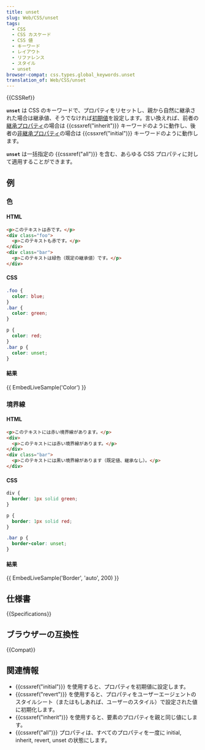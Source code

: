 ```yaml
---
title: unset
slug: Web/CSS/unset
tags:
  - CSS
  - CSS カスケード
  - CSS 値
  - キーワード
  - レイアウト
  - リファレンス
  - スタイル
  - unset
browser-compat: css.types.global_keywords.unset
translation_of: Web/CSS/unset
---
```

{{CSSRef}}

**`unset`** は CSS のキーワードで、プロパティをリセットし、親から自然に継承された場合は継承値、そうでなければ[初期値](/ja/docs/Web/CSS/initial_value)を設定します。言い換えれば、前者の[継承プロパティ](/ja/docs/Web/CSS/inheritance#inherited_properties)の場合は {{cssxref("inherit")}} キーワードのように動作し、後者の[非継承プロパティ](/ja/docs/Web/CSS/inheritance#non-inherited_properties)の場合は {{cssxref("initial")}} キーワードのように動作します。

**`unset`** は一括指定の {{cssxref("all")}} を含む、あらゆる CSS プロパティに対して適用することができます。

## 例

### 色

#### HTML

```html
<p>このテキストは赤です。</p>
<div class="foo">
  <p>このテキストも赤です。</p>
</div>
<div class="bar">
  <p>このテキストは緑色（既定の継承値）です。</p>
</div>
```

#### CSS

```css
.foo {
  color: blue;
}
.bar {
  color: green;
}

p {
  color: red;
}
.bar p {
  color: unset;
}
```

#### 結果

{{ EmbedLiveSample('Color') }}

### 境界線

#### HTML

```html
<p>このテキストには赤い境界線があります。</p>
<div>
  <p>このテキストには赤い境界線があります。</p>
</div>
<div class="bar">
  <p>このテキストには黒い境界線があります（既定値、継承なし）。</p>
</div>
```

#### CSS

```css
div {
  border: 1px solid green;
}

p {
  border: 1px solid red;
}

.bar p {
  border-color: unset;
}
```

#### 結果

{{ EmbedLiveSample('Border', 'auto', 200) }}

## 仕様書

{{Specifications}}

## ブラウザーの互換性

{{Compat}}

## 関連情報

- {{cssxref("initial")}} を使用すると、プロパティを初期値に設定します。
- {{cssxref("revert")}} を使用すると、プロパティをユーザーエージェントのスタイルシート（またはもしあれば、ユーザーのスタイル）で設定された値に初期化します。
- {{cssxref("inherit")}} を使用すると、要素のプロパティを親と同じ値にします。
- {{cssxref("all")}} プロパティは、すべてのプロパティを一度に initial, inherit, revert, unset の状態にします。
